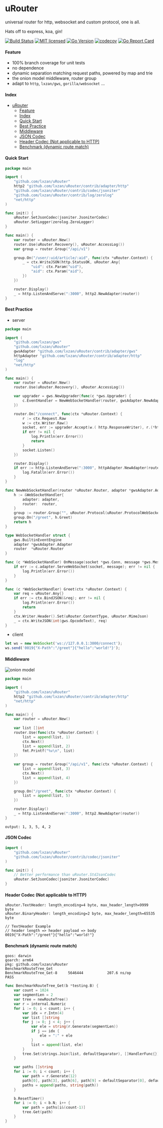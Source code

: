# uRouter
universal router for http, websocket and custom protocol, one is all.

Hats off to express, koa, gin!

[![Build Status][1]][2] [![MIT licensed][3]][4] [![Go Version][5]][6] [![codecov][7]][8] [![Go Report Card][9]][10]

[1]: https://github.com/lxzan/uRouter/workflows/Go%20Test/badge.svg?branch=main

[2]: https://github.com/lxzan/uRouter/actions?query=branch%3Amain

[3]: https://img.shields.io/badge/license-MIT-blue.svg

[4]: LICENSE

[5]: https://img.shields.io/badge/go-%3E%3D1.16-30dff3?style=flat-square&logo=go

[6]: https://github.com/lxzan/uRouter

[7]: https://codecov.io/gh/lxzan/uRouter/branch/main/graph/badge.svg?token=0Tx9xH9Lvd

[8]: https://codecov.io/gh/lxzan/uRouter

[9]: https://goreportcard.com/badge/github.com/lxzan/uRouter

[10]: https://goreportcard.com/report/github.com/lxzan/uRouter

#### Feature
- 100% branch coverage for unit tests
- no dependence
- dynamic separation matching request paths, powered by map and trie
- the onion model middleware, router group 
- adapt to `http`, `lxzan/gws`, `gorilla/websocket` ...

#### Index

- [uRouter](#urouter)
  - [Feature](#feature)
  - [Index](#index)
  - [Quick Start](#quick-start)
  - [Best Practice](#best-practice)
  - [Middleware](#middleware)
  - [JSON Codec](#json-codec)
  - [Header Codec (Not applicable to HTTP)](#header-codec-not-applicable-to-http)
  - [Benchmark (dynamic route match)](#benchmark-dynamic-route-match)



  
#### Quick Start

```go
package main

import (
    "github.com/lxzan/uRouter"
    http2 "github.com/lxzan/uRouter/contrib/adapter/http"
    "github.com/lxzan/uRouter/contrib/codec/jsoniter"
    "github.com/lxzan/uRouter/contrib/log/zerolog"
    "net/http"
)

func init() {
    uRouter.SetJsonCodec(jsoniter.JsoniterCodec)
    uRouter.SetLogger(zerolog.ZeroLogger)
}

func main() {
    var router = uRouter.New()
    router.Use(uRouter.Recovery(), uRouter.AccessLog())
    var group = router.Group("/api/v1")

    group.On("/user/:uid/article/:aid", func(ctx *uRouter.Context) {
        _ = ctx.WriteJSON(http.StatusOK, uRouter.Any{
            "uid": ctx.Param("uid"),
            "aid": ctx.Param("aid"),
        })
    })

    router.Display()
    _ = http.ListenAndServe(":3000", http2.NewAdapter(router))
}
```

#### Best Practice

- server
  
```go
package main

import (
	"github.com/lxzan/gws"
	"github.com/lxzan/uRouter"
	gwsAdapter "github.com/lxzan/uRouter/contrib/adapter/gws"
	httpAdapter "github.com/lxzan/uRouter/contrib/adapter/http"
	"log"
	"net/http"
)

func main() {
	var router = uRouter.New()
	router.Use(uRouter.Recovery(), uRouter.AccessLog())

	var upgrader = gws.NewUpgrader(func(c *gws.Upgrader) {
		c.EventHandler = NewWebSocketHandler(router, gwsAdapter.NewAdapter(router))
	})

	router.On("/connect", func(ctx *uRouter.Context) {
		r := ctx.Request.Raw
		w := ctx.Writer.Raw()
		socket, err := upgrader.Accept(w.( http.ResponseWriter), r.(*http.Request))
		if err != nil {
			log.Println(err.Error())
			return
		}
		socket.Listen()
	})

	router.Display()
	if err := http.ListenAndServe(":3000", httpAdapter.NewAdapter(router)); err != nil {
		log.Fatalln(err.Error())
	}
}

func NewWebSocketHandler(router *uRouter.Router, adapter *gwsAdapter.Adapter) *WebSocketHandler {
	h := &WebSocketHandler{
		adapter: adapter,
		router:  router,
	}
	group := router.Group("", uRouter.Protocol(uRouter.ProtocolWebSocket))
	group.On("/greet", h.Greet)
	return h
}

type WebSocketHandler struct {
	gws.BuiltinEventEngine
	adapter *gwsAdapter.Adapter
	router  *uRouter.Router
}

func (c *WebSocketHandler) OnMessage(socket *gws.Conn, message *gws.Message) {
	if err := c.adapter.ServeWebSocket(socket, message); err != nil {
		log.Println(err.Error())
	}
}

func (c *WebSocketHandler) Greet(ctx *uRouter.Context) {
	var req = uRouter.Any{}
	if err := ctx.BindJSON(&req); err != nil {
		log.Println(err.Error())
		return
	}
	ctx.Writer.Header().Set(uRouter.ContentType, uRouter.MimeJson)
	_ = ctx.WriteJSON(int(gws.OpcodeText), req)
}
```

- client
  
```js
let ws = new WebSocket('ws://127.0.0.1:3000/connect');
ws.send('0019{"X-Path":"/greet"}{"hello":"world!"}');
```

#### Middleware
  
![onion model](https://upload-images.jianshu.io/upload_images/26203625-b80a51afcf265c9d.jpg?imageMogr2/auto-orient/strip|imageView2/2/w/1078/format/webp)
  
```go
package main

import (
	"github.com/lxzan/uRouter"
	http2 "github.com/lxzan/uRouter/contrib/adapter/http"
	"net/http"
)

func main() {
	var router = uRouter.New()
	
	var list []int
	router.Use(func(ctx *uRouter.Context) {
		list = append(list, 1)
		ctx.Next()
		list = append(list, 2)
		fmt.Printf("%v\n", list)
	})
	
	var group = router.Group("/api/v1", func(ctx *uRouter.Context) {
		list = append(list, 3)
		ctx.Next()
		list = append(list, 4)
	})

	group.On("/greet", func(ctx *uRouter.Context) {
		list = append(list, 5)
	})

	router.Display()
	_ = http.ListenAndServe(":3000", http2.NewAdapter(router))
}
```

```
output: 1, 3, 5, 4, 2
```

#### JSON Codec

```go
import (
	"github.com/lxzan/uRouter"
	"github.com/lxzan/uRouter/contrib/codec/jsoniter"
)

func init() {
	// Better performance than uRouter.StdJsonCodec 
	uRouter.SetJsonCodec(jsoniter.JsoniterCodec)
}
```

#### Header Codec (Not applicable to HTTP)

```
uRouter.TextHeader: length_encoding=4 byte, max_header_length=9999 byte
uRouter.BinaryHeader: length_encoding=2 byte, max_header_length=65535 byte
```

```
// TextHeader Example
// header length => header payload => body
0019{"X-Path":"/greet"}{"hello":"world!"}
```

#### Benchmark (dynamic route match)

```
goos: darwin
goarch: arm64
pkg: github.com/lxzan/uRouter
BenchmarkRouteTree_Get
BenchmarkRouteTree_Get-8   	 5646444	       207.6 ns/op
PASS
```

```go
func BenchmarkRouteTree_Get(b *testing.B) {
	var count = 1024
	var segmentLen = 2
	var tree = newRouteTree()
	var r = internal.Numeric
	for i := 0; i < count; i++ {
		var idx = r.Intn(4)
		var list []string
		for j := 0; j < 4; j++ {
			var ele = string(r.Generate(segmentLen))
			if j == idx {
				ele = ":" + ele
			}
			list = append(list, ele)
		}
		tree.Set(strings.Join(list, defaultSeparator), []HandlerFunc{})
	}

	var paths []string
	for i := 0; i < count; i++ {
		var path = r.Generate(12)
		path[0], path[3], path[6], path[9] = defaultSeparator[0], defaultSeparator[0], defaultSeparator[0], defaultSeparator[0]
		paths = append(paths, string(path))
	}

	b.ResetTimer()
	for i := 0; i < b.N; i++ {
		var path = paths[i&(count-1)]
		tree.Get(path)
	}
}
```
